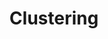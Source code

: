 ---
title: Clustering
menu:
    sidebar:
        name: Clustering
        identifier: CR
        weight: 400
---